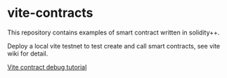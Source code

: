 # vite-contracts

This repository contains examples of smart contract written in solidity++.

Deploy a local vite testnet to test create and call smart contracts, see vite wiki for detail.

[Vite contract debug tutorial](https://vite.wiki/zh/tutorial/contract/debug.html)
